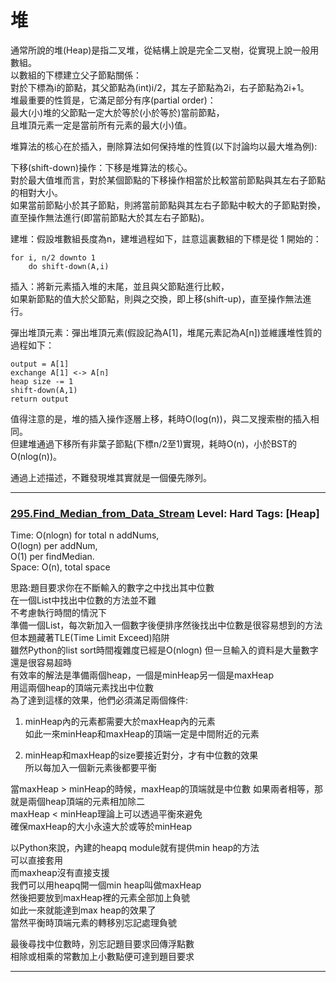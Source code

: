 


# 堆
通常所說的堆(Heap)是指二叉堆，從結構上說是完全二叉樹，從實現上說一般用數組。  
以數組的下標建立父子節點關係：  
對於下標為i的節點，其父節點為(int)i/2，其左子節點為2i，右子節點為2i+1。  
堆最重要的性質是，它滿足部分有序(partial order)：  
最大(小)堆的父節點一定大於等於(小於等於)當前節點，  
且堆頂元素一定是當前所有元素的最大(小)值。

堆算法的核心在於插入，刪除算法如何保持堆的性質(以下討論均以最大堆為例):

下移(shift-down)操作：下移是堆算法的核心。  
對於最大值堆而言，對於某個節點的下移操作相當於比較當前節點與其左右子節點的相對大小。  
如果當前節點小於其子節點，則將當前節點與其左右子節點中較大的子節點對換，  
直至操作無法進行(即當前節點大於其左右子節點)。

建堆：假設堆數組長度為n，建堆過程如下，註意這裏數組的下標是從 1 開始的：
```
for i, n/2 downto 1
    do shift-down(A,i)
```    
插入：將新元素插入堆的末尾，並且與父節點進行比較，  
如果新節點的值大於父節點，則與之交換，即上移(shift-up)，直至操作無法進行。

彈出堆頂元素：彈出堆頂元素(假設記為A[1]，堆尾元素記為A[n])並維護堆性質的過程如下：
```
output = A[1]
exchange A[1] <-> A[n]
heap size -= 1
shift-down(A,1)
return output
```
值得注意的是，堆的插入操作逐層上移，耗時O(log(n))，與二叉搜索樹的插入相同。  
但建堆通過下移所有非葉子節點(下標n/2至1)實現，耗時O(n)，小於BST的O(nlog(n))。

通過上述描述，不難發現堆其實就是一個優先隊列。


  
***
  
### [295.Find_Median_from_Data_Stream](../../SourceCode/Python/295.Find_Median_from_Data_Stream.py) Level: Hard Tags: [Heap]
  
Time:  O(nlogn) for total n addNums,    
O(logn) per addNum,   
O(1) per findMedian.   
Space: O(n), total space  
  
思路:題目要求你在不斷輸入的數字之中找出其中位數  
在一個List中找出中位數的方法並不難  
不考慮執行時間的情況下  
準備一個List，每次新加入一個數字後便排序然後找出中位數是很容易想到的方法    
但本題藏著TLE(Time Limit Exceed)陷阱    
雖然Python的list sort時間複雜度已經是O(nlogn)
但一旦輸入的資料是大量數字還是很容易超時  
有效率的解法是準備兩個heap，一個是minHeap另一個是maxHeap  
用這兩個heap的頂端元素找出中位數  
為了達到這樣的效果，他們必須滿足兩個條件:  
1. minHeap內的元素都需要大於maxHeap內的元素    
如此一來minHeap和maxHeap的頂端一定是中間附近的元素

2. minHeap和maxHeap的size要接近對分，才有中位數的效果    
所以每加入一個新元素後都要平衡  
  
當maxHeap > minHeap的時候，maxHeap的頂端就是中位數
如果兩者相等，那就是兩個heap頂端的元素相加除二  
maxHeap < minHeap理論上可以透過平衡來避免    
確保maxHeap的大小永遠大於或等於minHeap  

以Python來說，內建的heapq module就有提供min heap的方法  
可以直接套用  
而maxheap沒有直接支援  
我們可以用heapq開一個min heap叫做maxHeap  
然後把要放到maxHeap裡的元素全部加上負號  
如此一來就能達到max heap的效果了  
當然平衡時頂端元素的轉移別忘記處理負號  

最後尋找中位數時，別忘記題目要求回傳浮點數  
相除或相乘的常數加上小數點便可達到題目要求  
  
***
